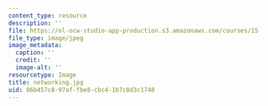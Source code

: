 ```yaml
---
content_type: resource
description: ''
file: https://ol-ocw-studio-app-production.s3.amazonaws.com/courses/15-960-new-executive-thinking-social-impact-technology-projects-fall-2017-spring-2018/86b457c897affbe8cbc41b7c0d3c1748_networking.jpg
file_type: image/jpeg
image_metadata:
  caption: ''
  credit: ''
  image-alt: ''
resourcetype: Image
title: networking.jpg
uid: 86b457c8-97af-fbe8-cbc4-1b7c0d3c1748
---
```

